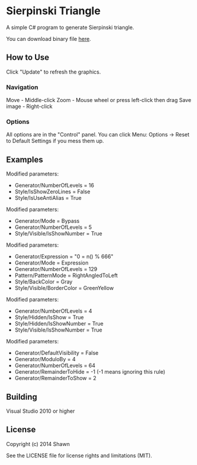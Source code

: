 # Sierpinski Triangle

A simple C# program to generate Sierpinski triangle.

You can download binary file [here][binary].

## How to Use

Click "Update" to refresh the graphics.

### Navigation

Move - Middle-click
Zoom - Mouse wheel or press left-click then drag
Save image - Right-click

### Options

All options are in the "Control" panel.
You can click Menu: Options -> Reset to Default Settings if you mess them up.

## Examples

Modified parameters:

- Generator/NumberOfLevels = 16
- Style/IsShowZeroLines = False
- Style/IsUseAntiAlias = True

Modified parameters:

- Generator/Mode = Bypass
- Generator/NumberOfLevels = 5
- Style/Visible/IsShowNumber = True

Modified parameters:

- Generator/Expression = "0 = n() % 666"
- Generator/Mode = Expression
- Generator/NumberOfLevels = 129
- Pattern/PatternMode = RightAngledToLeft
- Style/BackColor = Gray
- Style/Visible/BorderColor = GreenYellow

Modified parameters:

- Generator/NumberOfLevels = 4
- Style/Hidden/IsShow = True
- Style/Hidden/IsShowNumber = True
- Style/Visible/IsShowNumber = True

Modified parameters:

- Generator/DefaultVisibility = False
- Generator/ModuloBy = 4
- Generator/NumberOfLevels = 64
- Generator/RemainderToHide = -1 (-1 means ignoring this rule)
- Generator/RemainderToShow = 2

## Building

Visual Studio 2010 or higher

## License

Copyright (c) 2014 Shawn

See the LICENSE file for license rights and limitations (MIT).

[binary]: http://
[screenshot1]: http://
[screenshot2]: http://
[screenshot3]: http://
[screenshot4]: http://
[screenshot5]: http://
